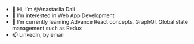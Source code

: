 - 👋 Hi, I’m @Anastasiia Dali
- 👀 I’m interested in Web App Development
- 🌱 I’m currently learning Advance React concepts, GraphQl, Global state management such as Redux
- 📫 LinkedIn, by email 
